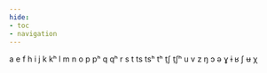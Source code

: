 ```yaml
---
hide:
- toc
- navigation
---
```

a
e
f
h
i
j
k
kʰ
l
m
n
o
p
pʰ
q
qʰ
r
s
t
ts
tsʰ
tʰ
t̠ʃ
t̠ʃʰ
u
v
z
ŋ
ɔ
ə
ɣ
ɨ
ʁ
ʃ
ʉ
χ
